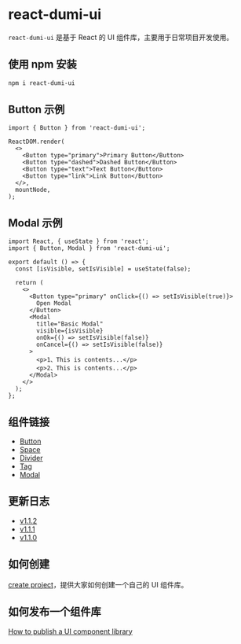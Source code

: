 # react-dumi-ui

`react-dumi-ui` 是基于 React 的 UI 组件库，主要用于日常项目开发使用。

## 使用 npm 安装

```bash
npm i react-dumi-ui
```

## Button 示例

```tsx
import { Button } from 'react-dumi-ui';

ReactDOM.render(
  <>
    <Button type="primary">Primary Button</Button>
    <Button type="dashed">Dashed Button</Button>
    <Button type="text">Text Button</Button>
    <Button type="link">Link Button</Button>
  </>,
  mountNode,
);
```

## Modal 示例

```tsx
import React, { useState } from 'react';
import { Button, Modal } from 'react-dumi-ui';

export default () => {
  const [isVisible, setIsVisible] = useState(false);

  return (
    <>
      <Button type="primary" onClick={() => setIsVisible(true)}>
        Open Modal
      </Button>
      <Modal
        title="Basic Modal"
        visible={isVisible}
        onOk={() => setIsVisible(false)}
        onCancel={() => setIsVisible(false)}
      >
        <p>1、This is contents...</p>
        <p>2、This is contents...</p>
      </Modal>
    </>
  );
};
```

## 组件链接

- [Button](http://49.232.221.71:5206/components/button)
- [Space](http://49.232.221.71:5206/components/space)
- [Divider](http://49.232.221.71:5206/components/divider)
- [Tag](http://49.232.221.71:5206/components/tag)
- [Modal](http://49.232.221.71:5206/components/modal)

## 更新日志

- [v1.1.2](http://49.232.221.71:5206/history#112)
- [v1.1.1](http://49.232.221.71:5206/history#111)
- [v1.1.0](http://49.232.221.71:5206/history#110)

## 如何创建

[create project](https://github.com/liu-ningning/react-dumi-ui/blob/main/create.md)，提供大家如何创建一个自己的 UI 组件库。

## 如何发布一个组件库

[How to publish a UI component library](https://github.com/liu-ningning/react-dumi-ui/blob/main/build.md)
